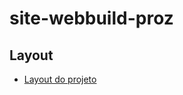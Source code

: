 # site-webbuild-proz

## Layout
- [Layout do projeto](https://www.figma.com/file/OPgbNFsQkHUClDQw00FkZG/Proz?type=design&node-id=0%3A1&mode=design&t=AEipn6YDXd99g1cP-1)
